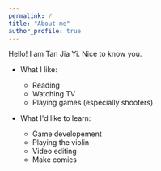 ```yaml
---
permalink: /
title: "About me"
author_profile: true
---
```


Hello! I am Tan Jia Yi. Nice to know you.

* What I like:
  * Reading
  * Watching TV
  * Playing games (especially shooters)

* What I'd like to learn:
  * Game developement
  * Playing the violin
  * Video editing
  * Make comics
